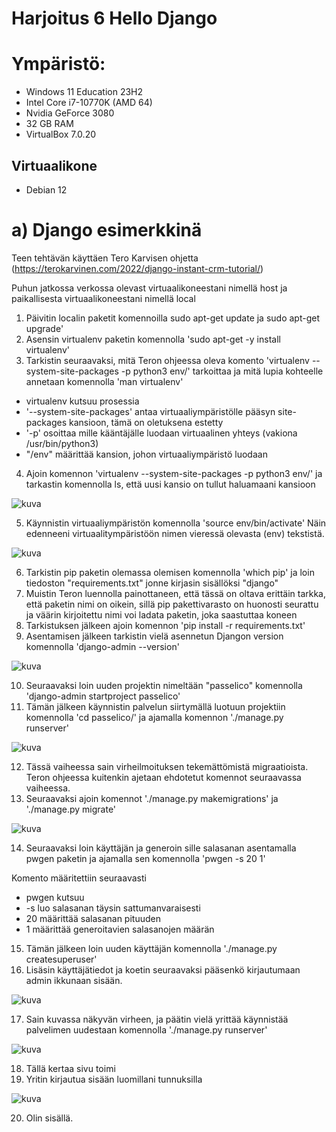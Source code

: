 # Harjoitus 6 Hello Django

# Ympäristö:
- Windows 11 Education 23H2
- Intel Core i7-10770K (AMD 64)
- Nvidia GeForce 3080
- 32 GB RAM
- VirtualBox 7.0.20

## Virtuaalikone
- Debian 12

# a) Django esimerkkinä

Teen tehtävän käyttäen Tero Karvisen ohjetta (https://terokarvinen.com/2022/django-instant-crm-tutorial/) 

Puhun jatkossa verkossa olevast virtuaalikoneestani nimellä host ja paikallisesta virtuaalikoneestani nimellä local

1. Päivitin localin paketit komennoilla sudo apt-get update ja sudo apt-get upgrade'
2. Asensin virtualenv paketin komennolla 'sudo apt-get -y install virtualenv'
3. Tarkistin seuraavaksi, mitä Teron ohjeessa oleva komento 'virtualenv --system-site-packages -p python3 env/' tarkoittaa ja mitä lupia kohteelle annetaan komennolla 'man virtualenv'

- virtualenv kutsuu prosessia
- '--system-site-packages' antaa virtuaaliympäristölle pääsyn site-packages kansioon, tämä on oletuksena estetty
- '-p' osoittaa mille kääntäjälle luodaan virtuaalinen yhteys (vakiona /usr/bin/python3)
- "/env" määrittää kansion, johon virtuaaliympäristö luodaan

4. Ajoin komennon 'virtualenv --system-site-packages -p python3 env/' ja tarkastin komennolla ls, että uusi kansio on tullut haluamaani kansioon

![kuva](https://github.com/user-attachments/assets/08205c0e-56d8-40a5-931a-de8945b68d20)

5. Käynnistin virtuaaliympäristön komennolla 'source env/bin/activate' Näin edenneeni virtuaalitympäristöön nimen vieressä olevasta (env) tekstistä.

![kuva](https://github.com/user-attachments/assets/e673f933-278a-4232-b3c5-f05254da927f)

6. Tarkistin pip paketin olemassa olemisen komennolla 'which pip' ja loin tiedoston "requirements.txt" jonne kirjasin sisällöksi "django"
7. Muistin Teron luennolla painottaneen, että tässä on oltava erittäin tarkka, että paketin nimi on oikein, sillä pip pakettivarasto on huonosti seurattu ja väärin kirjoitettu nimi voi ladata paketin, joka saastuttaa koneen
8. Tarkistuksen jälkeen ajoin komennon 'pip install -r requirements.txt'
9. Asentamisen jälkeen tarkistin vielä asennetun Djangon version komennolla 'django-admin --version'

![kuva](https://github.com/user-attachments/assets/2ef9c130-983c-4680-99ba-417fd3af0c0e)

10. Seuraavaksi loin uuden projektin nimeltään "passelico" komennolla 'django-admin startproject passelico'
11. Tämän jälkeen käynnistin palvelun siirtymällä luotuun projektiin komennolla 'cd passelico/' ja ajamalla komennon './manage.py runserver'

![kuva](https://github.com/user-attachments/assets/c16813f9-d744-4e4d-aac3-f8b1c2bfc496)

12. Tässä vaiheessa sain virheilmoituksen tekemättömistä migraatioista. Teron ohjeessa kuitenkin ajetaan ehdotetut komennot seuraavassa vaiheessa.
13. Seuraavaksi ajoin komennot './manage.py makemigrations' ja './manage.py migrate'

![kuva](https://github.com/user-attachments/assets/b70e59d5-f476-4a5f-a71a-1b2b7a41a4a8)

14. Seuraavaksi loin käyttäjän ja generoin sille salasanan asentamalla pwgen paketin ja ajamalla sen komennolla 'pwgen -s 20 1'

Komento määritettiin seuraavasti
- pwgen kutsuu
- -s luo salasanan täysin sattumanvaraisesti
- 20 määrittää salasanan pituuden
- 1 määrittää generoitavien salasanojen määrän

 15. Tämän jälkeen loin uuden käyttäjän komennolla './manage.py createsuperuser'
 16. Lisäsin käyttäjätiedot ja koetin seuraavaksi pääsenkö kirjautumaan admin ikkunaan sisään.

![kuva](https://github.com/user-attachments/assets/3ee18859-fd8a-4c78-81e9-579f16cebbb6)

17. Sain kuvassa näkyvän virheen, ja päätin vielä yrittää käynnistää palvelimen uudestaan komennolla './manage.py runserver' 

![kuva](https://github.com/user-attachments/assets/60c4e81b-8c4a-4a06-a0ea-6825a076c4a2)

18. Tällä kertaa sivu toimi
19. Yritin kirjautua sisään luomillani tunnuksilla

![kuva](https://github.com/user-attachments/assets/5a6084ab-4113-419f-9b2d-f112a86a8f9b)

20. Olin sisällä.











   
